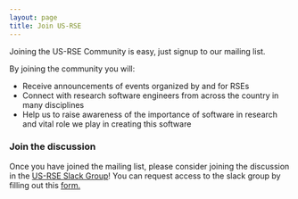 ```yaml
---
layout: page
title: Join US-RSE
---
```


Joining the US-RSE Community is easy, just signup to our mailing list.

By joining the community you will:

* Receive announcements of events organized by and for RSEs
* Connect with research software engineers from across the country in many disciplines
* Help us to raise awareness of the importance of software in research and vital role we play in creating this software


### Join the discussion

Once you have joined the mailing list, please consider joining the discussion in
the [US-RSE Slack Group](https://usrse.slack.com)! You can request access to the slack group by filling out
this <A href="https://docs.google.com/forms/d/e/1FAIpQLScBQ6AYpYYK2wL21egcaVvH0ZEvtShU-0s-XbqnY3okUsyIZw/viewform">form.</A>
